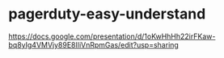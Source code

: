 # pagerduty-easy-understand

https://docs.google.com/presentation/d/1oKwHhHh22irFKaw-bq8yIg4VMVjy89E8lIiVnRpmGas/edit?usp=sharing
